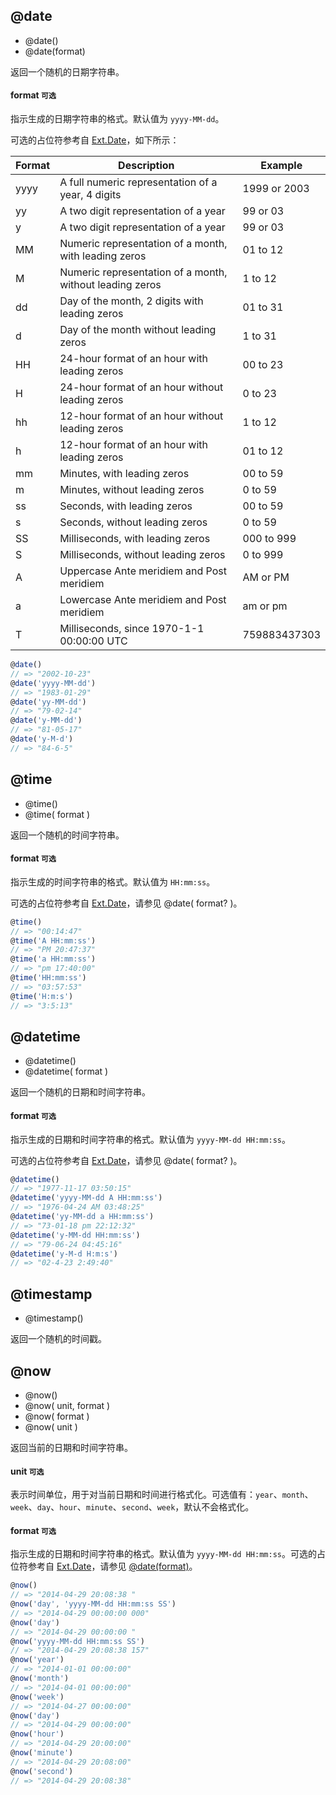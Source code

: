 ## @date

* @date()
* @date(format)

返回一个随机的日期字符串。

#### format <span class="no-needed">`可选`</span>

指示生成的日期字符串的格式。默认值为 `yyyy-MM-dd`。

可选的占位符参考自 [Ext.Date](http://docs.sencha.com/ext-js/4-1/#!/api/Ext.Date)，如下所示：

| Format  | Description                                                 | Example
| ------- | ----------------------------------------------------------- | --------------
| yyyy    | A full numeric representation of a year, 4 digits           | 1999 or 2003
| yy      | A two digit representation of a year                        | 99 or 03
| y       | A two digit representation of a year                        | 99 or 03
| MM      | Numeric representation of a month, with leading zeros       | 01 to 12
| M       | Numeric representation of a month, without leading zeros    | 1 to 12
| dd      | Day of the month, 2 digits with leading zeros               | 01 to 31
| d       | Day of the month without leading zeros                      | 1 to 31
| HH      | 24-hour format of an hour with leading zeros                | 00 to 23
| H       | 24-hour format of an hour without leading zeros             | 0 to 23
| hh      | 12-hour format of an hour without leading zeros             | 1 to 12
| h       | 12-hour format of an hour with leading zeros                | 01 to 12
| mm      | Minutes, with leading zeros                                 | 00 to 59
| m       | Minutes, without leading zeros                              | 0 to 59
| ss      | Seconds, with leading zeros                                 | 00 to 59
| s       | Seconds, without leading zeros                              | 0 to 59
| SS      | Milliseconds, with leading zeros                            | 000 to 999
| S       | Milliseconds, without leading zeros                         | 0 to 999
| A       | Uppercase Ante meridiem and Post meridiem                   | AM or PM
| a       | Lowercase Ante meridiem and Post meridiem                   | am or pm
| T       | Milliseconds, since 1970-1-1 00:00:00 UTC                   | 759883437303

```js
@date()
// => "2002-10-23"
@date('yyyy-MM-dd')
// => "1983-01-29"
@date('yy-MM-dd')
// => "79-02-14"
@date('y-MM-dd')
// => "81-05-17"
@date('y-M-d')
// => "84-6-5"
```

## @time

* @time()
* @time( format )

返回一个随机的时间字符串。

#### format <span class="no-needed">`可选`</span>

指示生成的时间字符串的格式。默认值为 `HH:mm:ss`。

可选的占位符参考自 [Ext.Date](http://docs.sencha.com/ext-js/4-1/#!/api/Ext.Date)，请参见 @date( format? )。

```js
@time()
// => "00:14:47"
@time('A HH:mm:ss')
// => "PM 20:47:37"
@time('a HH:mm:ss')
// => "pm 17:40:00"
@time('HH:mm:ss')
// => "03:57:53"
@time('H:m:s')
// => "3:5:13"
```

## @datetime

* @datetime()
* @datetime( format )

返回一个随机的日期和时间字符串。

#### format <span class="no-needed">`可选`</span>

指示生成的日期和时间字符串的格式。默认值为 `yyyy-MM-dd HH:mm:ss`。

可选的占位符参考自 [Ext.Date](http://docs.sencha.com/ext-js/4-1/#!/api/Ext.Date)，请参见 @date( format? )。

```js
@datetime()
// => "1977-11-17 03:50:15"
@datetime('yyyy-MM-dd A HH:mm:ss')
// => "1976-04-24 AM 03:48:25"
@datetime('yy-MM-dd a HH:mm:ss')
// => "73-01-18 pm 22:12:32"
@datetime('y-MM-dd HH:mm:ss')
// => "79-06-24 04:45:16"
@datetime('y-M-d H:m:s')
// => "02-4-23 2:49:40"
```

## @timestamp

* @timestamp()

返回一个随机的时间戳。

## @now

* @now()
* @now( unit, format )
* @now( format )
* @now( unit )

返回当前的日期和时间字符串。

#### unit <span class="no-needed">`可选`</span>

表示时间单位，用于对当前日期和时间进行格式化。可选值有：`year`、`month`、`week`、`day`、`hour`、`minute`、`second`、`week`，默认不会格式化。

#### format <span class="no-needed">`可选`</span>

指示生成的日期和时间字符串的格式。默认值为 `yyyy-MM-dd HH:mm:ss`。可选的占位符参考自 [Ext.Date](http://docs.sencha.com/ext-js/4-1/#!/api/Ext.Date)，请参见 [@date(format)](#date)。

```js
@now()
// => "2014-04-29 20:08:38 "
@now('day', 'yyyy-MM-dd HH:mm:ss SS')
// => "2014-04-29 00:00:00 000"
@now('day')
// => "2014-04-29 00:00:00 "
@now('yyyy-MM-dd HH:mm:ss SS')
// => "2014-04-29 20:08:38 157"
@now('year')
// => "2014-01-01 00:00:00"
@now('month')
// => "2014-04-01 00:00:00"
@now('week')
// => "2014-04-27 00:00:00"
@now('day')
// => "2014-04-29 00:00:00"
@now('hour')
// => "2014-04-29 20:00:00"
@now('minute')
// => "2014-04-29 20:08:00"
@now('second')
// => "2014-04-29 20:08:38"
```
